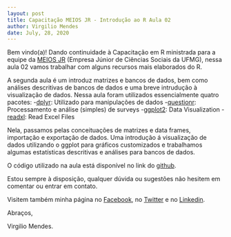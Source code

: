 ```yaml
---
layout: post
title: Capacitação MEIOS JR - Introdução ao R Aula 02
author: Virgilio Mendes
date: July, 28, 2020
---
```


Bem vindo(a)! Dando continuidade à Capacitação em R ministrada para a equipe da [MEIOS JR](https://meiosjr.com/) (Empresa Júnior de Ciências Sociais da UFMG), nessa aula 02 vamos trabalhar com alguns recursos mais elaborados do R.

A segunda aula é um introduz matrizes e bancos de dados, bem como análises descritivas de bancos de dados e uma breve intrudução à visualização de dados. Nessa aula foram utilizados essencialmente quatro pacotes: 
-[dplyr](https://CRAN.R-project.org/package=dplyr): Utilizado para manipulações de dados
-[questionr](https://CRAN.R-project.org/package=questionr): Processamento e análise (simples) de surveys
-[ggplot2](https://CRAN.R-project.org/package=ggplot2): Data Visualization
-[readxl](https://CRAN.R-project.org/package=readxl): Read Excel Files

Nela, passamos pelas conceituações de matrizes e data frames, importação e exportação de dados. Uma introdução á visualização de dados utilizando o ggplot para gráficos customizados e trabalhamos algumas estatísticas descritivas e análises para bancos de dados.

O código utilizado na aula está disponível no link do [github](https://github.com/virgiliomendes/Introducao_ao_R_MEIOS).

Estou sempre à disposição, qualquer dúvida ou sugestões não hesitem em comentar ou entrar em contato. 


Visitem também minha página no [Facebook](https://www.facebook.com/virgilio.mendesebm), no [Twitter](https://twitter.com/Mendes_txt) e no [Linkedin](https://www.linkedin.com/in/virgiliomendes).

Abraços,

Virgilio Mendes.
